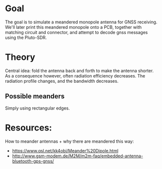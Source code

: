 # Goal
The goal is to simulate a meandered monopole antenna for GNSS receiving. We'll later print this meandered monopole onto a PCB, together with matching circuit and connector, and attempt to decode gnss messages using the Pluto-SDR.

# Theory
Central idea: fold the antenna back and forth to make the antenna shorter.
As a consequence however, often radiation efficiency decreases. The radiation profile changes, and the bandwidth decreases.

## Possible meanders
Simply using rectangular edges.

# Resources:
How to meander antennas + why there are meandered this way:
- https://www.qsl.net/kk4obi/Meander%20Dipole.html
- http://www.gsm-modem.de/M2M/m2m-faq/embedded-antenna-bluetooth-gps-gnss/
